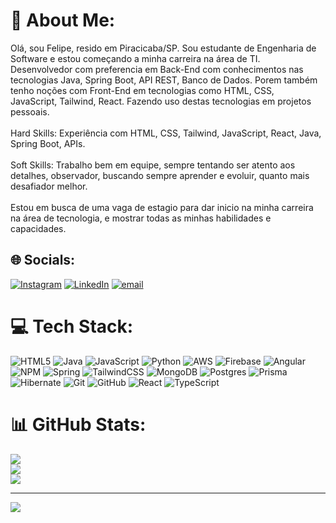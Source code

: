 # 💫 About Me:
Olá, sou Felipe, resido em Piracicaba/SP. Sou estudante de Engenharia de Software e estou começando a minha carreira na área de TI.<br>Desenvolvedor com preferencia em Back-End com conhecimentos nas tecnologias Java, Spring Boot, API REST, Banco de Dados. Porem também tenho noções com Front-End em tecnologias como HTML, CSS,<br>JavaScript, Tailwind, React. Fazendo uso destas tecnologias em projetos pessoais.<br><br>Hard Skills: Experiência com HTML, CSS, Tailwind, JavaScript, React, Java, Spring Boot, APIs.<br><br>Soft Skills: Trabalho bem em equipe, sempre tentando ser atento aos detalhes, observador, buscando sempre aprender e evoluir, quanto mais desafiador melhor.<br><br>Estou em busca de uma vaga de estagio para dar inicio na minha carreira na área de tecnologia, e mostrar todas as minhas habilidades e capacidades.


## 🌐 Socials:
[![Instagram](https://img.shields.io/badge/Instagram-%23E4405F.svg?logo=Instagram&logoColor=white)](https://instagram.com/https://www.instagram.com/f_movio/) [![LinkedIn](https://img.shields.io/badge/LinkedIn-%230077B5.svg?logo=linkedin&logoColor=white)]([https://linkedin.com/in/www.linkedin.com/in/felipemovio02](https://www.linkedin.com/in/felipe-movio-161a2225b/)) [![email](https://img.shields.io/badge/Email-D14836?logo=gmail&logoColor=white)](mailto:felipelsmovio@gmail.com) 

# 💻 Tech Stack:
![HTML5](https://img.shields.io/badge/html5-%23E34F26.svg?style=for-the-badge&logo=html5&logoColor=white) ![Java](https://img.shields.io/badge/java-%23ED8B00.svg?style=for-the-badge&logo=openjdk&logoColor=white) ![JavaScript](https://img.shields.io/badge/javascript-%23323330.svg?style=for-the-badge&logo=javascript&logoColor=%23F7DF1E) ![Python](https://img.shields.io/badge/python-3670A0?style=for-the-badge&logo=python&logoColor=ffdd54) ![AWS](https://img.shields.io/badge/AWS-%23FF9900.svg?style=for-the-badge&logo=amazon-aws&logoColor=white) ![Firebase](https://img.shields.io/badge/firebase-%23039BE5.svg?style=for-the-badge&logo=firebase) ![Angular](https://img.shields.io/badge/angular-%23DD0031.svg?style=for-the-badge&logo=angular&logoColor=white) ![NPM](https://img.shields.io/badge/NPM-%23CB3837.svg?style=for-the-badge&logo=npm&logoColor=white) ![Spring](https://img.shields.io/badge/spring-%236DB33F.svg?style=for-the-badge&logo=spring&logoColor=white) ![TailwindCSS](https://img.shields.io/badge/tailwindcss-%2338B2AC.svg?style=for-the-badge&logo=tailwind-css&logoColor=white) ![MongoDB](https://img.shields.io/badge/MongoDB-%234ea94b.svg?style=for-the-badge&logo=mongodb&logoColor=white) ![Postgres](https://img.shields.io/badge/postgres-%23316192.svg?style=for-the-badge&logo=postgresql&logoColor=white) ![Prisma](https://img.shields.io/badge/Prisma-3982CE?style=for-the-badge&logo=Prisma&logoColor=white) ![Hibernate](https://img.shields.io/badge/Hibernate-59666C?style=for-the-badge&logo=Hibernate&logoColor=white) ![Git](https://img.shields.io/badge/git-%23F05033.svg?style=for-the-badge&logo=git&logoColor=white) ![GitHub](https://img.shields.io/badge/github-%23121011.svg?style=for-the-badge&logo=github&logoColor=white) ![React](https://img.shields.io/badge/react-%2320232a.svg?style=for-the-badge&logo=react&logoColor=%2361DAFB) ![TypeScript](https://img.shields.io/badge/typescript-%23007ACC.svg?style=for-the-badge&logo=typescript&logoColor=white)
# 📊 GitHub Stats:
![](https://github-readme-stats.vercel.app/api?username=FelipeMovio&theme=dark&hide_border=false&include_all_commits=false&count_private=false)<br/>
![](https://nirzak-streak-stats.vercel.app/?user=FelipeMovio&theme=dark&hide_border=false)<br/>
![](https://github-readme-stats.vercel.app/api/top-langs/?username=FelipeMovio&theme=dark&hide_border=false&include_all_commits=false&count_private=false&layout=compact)

---
[![](https://visitcount.itsvg.in/api?id=FelipeMovio&icon=0&color=0)](https://visitcount.itsvg.in)

<!-- Proudly created with GPRM ( https://gprm.itsvg.in ) -->
